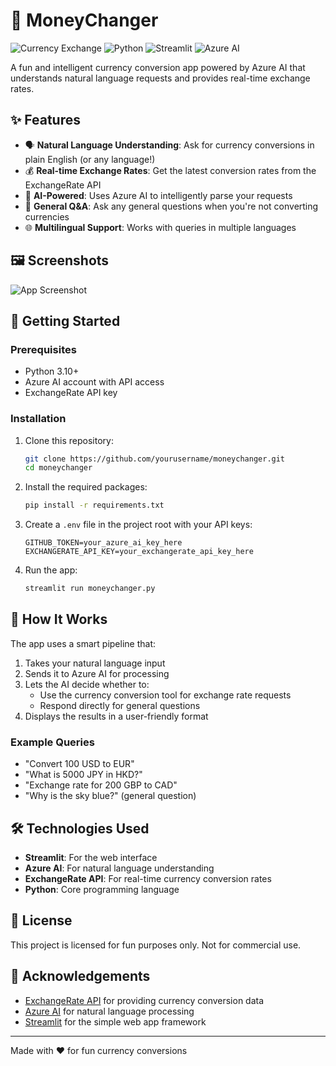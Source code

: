 # 💱 MoneyChanger

![Currency Exchange](https://img.shields.io/badge/Currency-Exchange-brightgreen)
![Python](https://img.shields.io/badge/Python-3.10+-blue)
![Streamlit](https://img.shields.io/badge/Streamlit-1.30+-red)
![Azure AI](https://img.shields.io/badge/Azure-AI-0078D4)

A fun and intelligent currency conversion app powered by Azure AI that understands natural language requests and provides real-time exchange rates.

## ✨ Features

- 🗣️ **Natural Language Understanding**: Ask for currency conversions in plain English (or any language!)
- 💰 **Real-time Exchange Rates**: Get the latest conversion rates from the ExchangeRate API
- 🤖 **AI-Powered**: Uses Azure AI to intelligently parse your requests
- 💬 **General Q&A**: Ask any general questions when you're not converting currencies
- 🌐 **Multilingual Support**: Works with queries in multiple languages

## 🖼️ Screenshots

![App Screenshot](https://via.placeholder.com/800x400?text=MoneyChanger+Screenshot)

## 🚀 Getting Started

### Prerequisites

- Python 3.10+
- Azure AI account with API access
- ExchangeRate API key

### Installation

1. Clone this repository:
   ```bash
   git clone https://github.com/yourusername/moneychanger.git
   cd moneychanger
   ```

2. Install the required packages:
   ```bash
   pip install -r requirements.txt
   ```

3. Create a `.env` file in the project root with your API keys:
   ```
   GITHUB_TOKEN=your_azure_ai_key_here
   EXCHANGERATE_API_KEY=your_exchangerate_api_key_here
   ```

4. Run the app:
   ```bash
   streamlit run moneychanger.py
   ```

## 🧠 How It Works

The app uses a smart pipeline that:

1. Takes your natural language input
2. Sends it to Azure AI for processing
3. Lets the AI decide whether to:
   - Use the currency conversion tool for exchange rate requests
   - Respond directly for general questions
4. Displays the results in a user-friendly format

### Example Queries

- "Convert 100 USD to EUR"
- "What is 5000 JPY in HKD?"
- "Exchange rate for 200 GBP to CAD"
- "Why is the sky blue?" (general question)

## 🛠️ Technologies Used

- **Streamlit**: For the web interface
- **Azure AI**: For natural language understanding
- **ExchangeRate API**: For real-time currency conversion rates
- **Python**: Core programming language

## 📝 License

This project is licensed for fun purposes only. Not for commercial use.

## 🙏 Acknowledgements

- [ExchangeRate API](https://www.exchangerate-api.com/) for providing currency conversion data
- [Azure AI](https://azure.microsoft.com/en-us/services/cognitive-services/) for natural language processing
- [Streamlit](https://streamlit.io/) for the simple web app framework

---

Made with ❤️ for fun currency conversions
